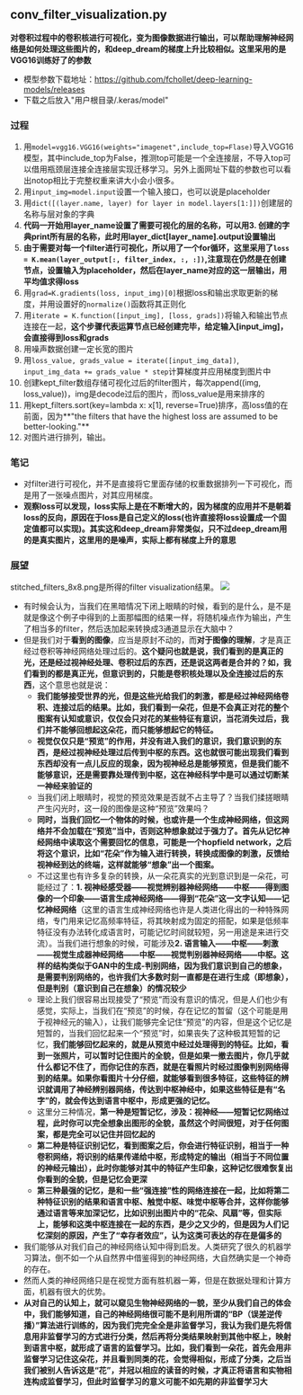 ## conv_filter_visualization.py
**对卷积过程中的卷积核进行可视化，变为图像数据进行输出，可以帮助理解神经网络是如何处理这些图片的，和deep_dream的梯度上升比较相似。这里采用的是VGG16训练好了的参数**
- 模型参数下载地址：https://github.com/fchollet/deep-learning-models/releases
- 下载之后放入"用户根目录/.keras/model"

### 过程
1. 用`model=vgg16.VGG16(weights="imagenet",include_top=Flase)`导入VGG16模型，其中include_top为False，推测top可能是一个全连接层，不导入top可以借用瓶颈层连接全连接层实现迁移学习。另外上面网址下载的参数也可以看出notop相比于完整权重来讲大小会小很多。
2.  用`input_img=model.input`设置一个输入接口，也可以说是placeholder
3.  用`dict([(layer.name, layer) for layer in model.layers[1:]])`创建层的名称与层对象的字典
4.  **代码一开始用layer_name设置了需要可视化的层的名称，可以用3. 创建的字典print所有层的名称，此时用layer_dict[layer_name].output设置输出**
5.  **由于需要对每一个filter进行可视化，所以用了一个for循环，这里采用了`loss = K.mean(layer_output[:, filter_index, :, :])`,注意现在仍然是在创建节点，设置输入为placeholder，然后在layer_name对应的这一层输出，用平均值求得loss**
6.  用`grad=K.gradients(loss, input_img)[0]`根据loss和输出求取更新的梯度，并用设置好的`normalize()`函数将其正则化
7.  用`iterate = K.function([input_img], [loss, grads])`将输入和输出节点连接在一起，**这个步骤代表运算节点已经创建完毕，给定输入[input_img]，会直接得到loss和grads**
8.  用噪声数据创建一定长宽的图片
9.  用`loss_value, grads_value = iterate([input_img_data])`, `input_img_data += grads_value * step`计算梯度并应用梯度到图片中
10.  创建kept_filter数组存储可视化过后的filter图片，每次append((img, loss_value))，img是decode过后的图片，而loss_value是用来排序的
11.  用kept_filters.sort(key=lambda x: x[1], reverse=True)排序，高loss值的在前面，因为**"the filters that have the highest loss are assumed to be better-looking."**
12.  对图片进行排列，输出。

### 笔记
- 对filter进行可视化，并不是直接将它里面存储的权重数据排列一下可视化，而是用了一张噪点图片，对其应用梯度。
- **观察loss可以发现，loss实际上是在不断增大的，因为梯度的应用并不是朝着loss的反向，原因在于loss是自己定义的loss(也许直接将loss设置成一个固定值都可以实现)。其实这和deep_dream非常类似，只不过deep_dream用的是真实图片，这里用的是噪声，实际上都有梯度上升的意思**

### 展望
stitched_filters_8x8.png是所得的filter visualization结果。
![](http://i.imgur.com/gCCF7Y0.jpg)
- 有时候会认为，当我们在黑暗情况下闭上眼睛的时候，看到的是什么，是不是就是像这个例子中得到的上面那幅图的结果一样，将随机噪点作为输出，产生了相当多的filter，然后迭加起来转换成3通道显示在大脑中？
- 但是我们对于**看到的图像**，应当是原封不动的，而**对于图像的理解**，才是真正经过卷积等神经网络处理过后的。**这个疑问也就是说，我们看到的是真正的光，还是经过视神经处理、卷积过后的东西，还是说这两者是合并的？如，我们看到的都是真正光，但意识到的，只能是卷积核处理以及全连接过后的东西**，这个意思也就是说：
  - **我们能够接受世界的光，但是这些光给我们的刺激，都是经过神经网络卷积、连接过后的结果。比如，我们看到一朵花，但是不会真正对花的整个图案有认知或意识，仅仅会只对花的某些特征有意识，当花消失过后，我们并不能够回想起这朵花，而只能够想起它的特征。**
  - **视觉仅仅只是“预览”的作用，并没有进入我们的意识，我们意识到的东西，是经过视神经处理过后传到中枢的东西。这也就很可能出现我们看到东西却没有一点儿反应的现象，因为视神经总是能够预览，但是我们能不能够意识，还是需要靠处理传到中枢，这在神经科学中是可以通过切断某一神经来验证的**
  - 当我们闭上眼睛时，视觉的预览效果是否就不占主导了？当我们揉搓眼睛产生闪光时，这一段的图像是这种“预览”效果吗？
  - **同时，当我们回忆一个物体的时候，也或许是一个生成神经网络，但这网络并不会加载在“预览”当中，否则这种想象就过于强力了。首先从记忆神经网络中读取这个需要回忆的信息，可能是一个hopfield network，之后将这个意识，比如“花朵”作为输入进行转换，转换成图像的刺激，反馈给视神经到达的终端，这样就能够“想象”出一个图案。**
   - 不过这里也有许多复杂的转换，从一朵花真实的光到意识到是一朵花，可能经过了：**1. 视神经感受器——视觉辨别器神经网络——中枢——得到图像的一个印象——语言生成神经网络——得到“花朵”这一文字认知——记忆神经网络**（这里的语言生成神经网络也许是人类进化得出的一种特殊网络，专门用来记忆高频率特征，将其映射成为固定的搭配，如果是低频率特征没有办法转化成语言时，可能记忆时间就较短，另一用途是来进行交流）。当我们进行想象的时候，可能涉及**2. 语言输入——中枢——刺激——视觉生成器神经网络——中枢——视觉判别器神经网络——中枢。这样的结构类似于GAN中的生成-判别网络，因为我们意识到自己的想象，是需要判别网络的，也许我们大多数时刻一直都是在进行生成（即想象），但是判别（意识到自己在想象）的情况较少**
   - 理论上我们很容易出现接受了“预览”而没有意识的情况，但是人们也少有感觉，实际上，当我们在“预览”的时候，存在记忆的暂留（这个可能是用于视神经元的输入），让我们能够完全记住“预览”的内容，但是这个记忆是短暂的，当我们回忆起来一个“预览”时，如果丧失了这种极其短暂的记忆，**我们能够回忆起来的，就是从预览中经过处理得到的特征。比如，看到一张照片，可以暂时记住图片的全貌，但是如果一撤去图片，你几乎就什么都记不住了，而你记住的东西，就是在看照片时经过图像判别网络得到的结果。如果你看图片十分仔细，就能够看到很多特征，这些特征的辨识就调用了神经辨别器网络，传达到中枢神经中，如果这些特征是有“名字”的，就会传达到语言中枢中，形成更强的记忆。**
   - 这里分三种情况，**第一种是短暂记忆，涉及：视神经——短暂记忆网络过程，此时你可以完全想象出图形的全貌，虽然这个时间很短，对于任何图案，都是完全可以记住并回忆起的**
   - **第二种是特征识别记忆，看到图案之后，你会进行特征识别，相当于一种卷积网络，将识别的结果传递给中枢，形成特定的输出（相当于不同位置的神经元输出），此时你能够对其中的特征产生印象，这种记忆很难恢复出你看到的全貌，但是记忆会更深**
   - **第三种最强的记忆，是和一些“强连接”性的网络连接在一起，比如将第二种特征识别的结果和语言中枢、触觉中枢、味觉中枢等合并，这样你能够通过语言等来加深记忆，比如识别出图片中的“花朵、风扇”等，但实际上，能够和这类中枢连接在一起的东西，是少之又少的，但是因为人们记忆深刻的原因，产生了“幸存者效应”，认为这类可表达的存在是偏多的**
- 我们能够从对我们自己的神经网络认知中得到启发。人类研究了很久的机器学习算法，倒不如一个从自然界中借鉴得到的神经网络，大自然确实是一个神奇的存在。
- 然而人类的神经网络只是在视觉方面有胜机器一筹，但是在数据处理和计算方面，机器有很大的优势。 
- **从对自己的认知上，就可以窥见生物神经网络的一貌，至少从我们自己的体会中，我们能够知道，自己的神经网络很可能不是利用所谓的“BP（误差逆传播）”算法进行训练的，因为我们完完全全是非监督学习，我认为我们是先将信息用非监督学习的方式进行分类，然后再将分类结果映射到其他中枢上，映射到语言中枢，就形成了语言的监督学习。比如，我们看到一朵花，首先会用非监督学习记住这朵花，并且看到同类的花，会觉得相似，形成了分类，之后当我们被别人告诉这是“花”，并冠以相应的读音的时候，才真正将语言和实物相连构成监督学习，但此时监督学习的意义可能不如先期的非监督学习大**


